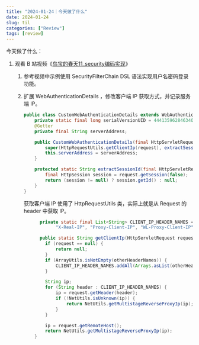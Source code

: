 ```yaml
---
title: "2024-01-24｜今天做了什么"
date: 2024-01-24
slug: til
categories: ["Review"]
tags: [review]
---
```




今天做了什么：

1. 观看 B 站视频《[鸟宝的春天11_security编码实现](https://www.bilibili.com/video/BV1F5411y7Ta/)》
   
   1. 参考视频中示例使用 SecurityFilterChain DSL 语法实现用户名密码登录功能。
   
   1. 扩展 WebAuthenticationDetails ，修改客户端 IP 获取方式，并记录服务端 IP。
   
      ```java
      public class CustomWebAuthenticationDetails extends WebAuthenticationDetails {
          private static final long serialVersionUID = 4441359628463408329L;
          @Getter
          private final String serverAddress;
      
          public CustomWebAuthenticationDetails(final HttpServletRequest request, final String serverAddress) {
              super(HttpRequestUtils.getClientIp(request), extractSessionId(request));
              this.serverAddress = serverAddress;
          }
      
          protected static String extractSessionId(final HttpServletRequest request) {
              final HttpSession session = request.getSession(false);
              return (session != null) ? session.getId() : null;
          }
      }
      ```
   
      获取客户端 IP 使用了 HttpRequestUtils 类，实际上就是从 Request 的 header 中获取 IP。
   
      ```java
       		private static final List<String> CLIENT_IP_HEADER_NAMES = Arrays.asList("X-Forwarded-For",
                  "X-Real-IP", "Proxy-Client-IP", "WL-Proxy-Client-IP", "HTTP_CLIENT_IP", "HTTP_X_FORWARDED_FOR");
      
      		public static String getClientIp(HttpServletRequest request, String... otherHeaderNames) {
              if (request == null) {
                  return null;
              }
              if (ArrayUtils.isNotEmpty(otherHeaderNames)) {
                  CLIENT_IP_HEADER_NAMES.addAll(Arrays.asList(otherHeaderNames));
              }
      
              String ip;
              for (String header : CLIENT_IP_HEADER_NAMES) {
                  ip = request.getHeader(header);
                  if (!NetUtils.isUnknown(ip)) {
                      return NetUtils.getMultistageReverseProxyIp(ip);
                  }
              }
      
              ip = request.getRemoteHost();
              return NetUtils.getMultistageReverseProxyIp(ip);
          }
      ```
   
      
